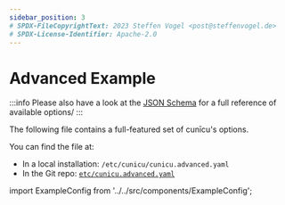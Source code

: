 ```yaml
---
sidebar_position: 3
# SPDX-FileCopyrightText: 2023 Steffen Vogel <post@steffenvogel.de>
# SPDX-License-Identifier: Apache-2.0
---
```


# Advanced Example

:::info
Please also have a look at the [JSON Schema](./schema.md) for a full reference of available options/
:::

The following file contains a full-featured set of cunīcu's options.

You can find the file at:
- In a local installation: `/etc/cunicu/cunicu.advanced.yaml`
- In the Git repo: [`etc/cunicu.advanced.yaml`](https://github.com/cunicu/cunicu/blob/master/etc/cunicu.advanced.yaml)

import ExampleConfig from '../../src/components/ExampleConfig';

<ExampleConfig advanced />
